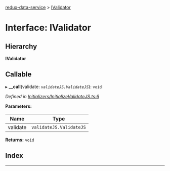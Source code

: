 [redux-data-service](../README.md) > [IValidator](../interfaces/ivalidator.md)

# Interface: IValidator

## Hierarchy

**IValidator**

## Callable
▸ **__call**(validate: *`validateJS.ValidateJS`*): `void`

*Defined in [Initializers/InitializeValidateJS.ts:6](https://github.com/Rediker-Software/redux-data-service/blob/860210a/src/Initializers/InitializeValidateJS.ts#L6)*

**Parameters:**

| Name | Type |
| ------ | ------ |
| validate | `validateJS.ValidateJS` |

**Returns:** `void`

## Index

---

